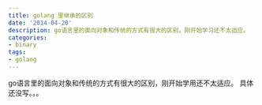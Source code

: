 ```yaml
---
title: golang 里继承的区别
date: '2014-04-20'
description: go语言里的面向对象和传统的方式有很大的区别，刚开始学习还不太适应。
categories:
- binary
tags:
- golang
---
```


go语言里的面向对象和传统的方式有很大的区别，刚开始学用还不太适应。
具体还没写。。。
